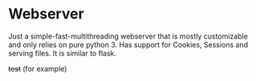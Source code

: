 # Webserver
Just a simple-fast-multithreading webserver that is mostly customizable and only relies on pure python 3.
Has support for Cookies, Sessions and serving files. It is similar to flask.

~~test~~ (for example)
